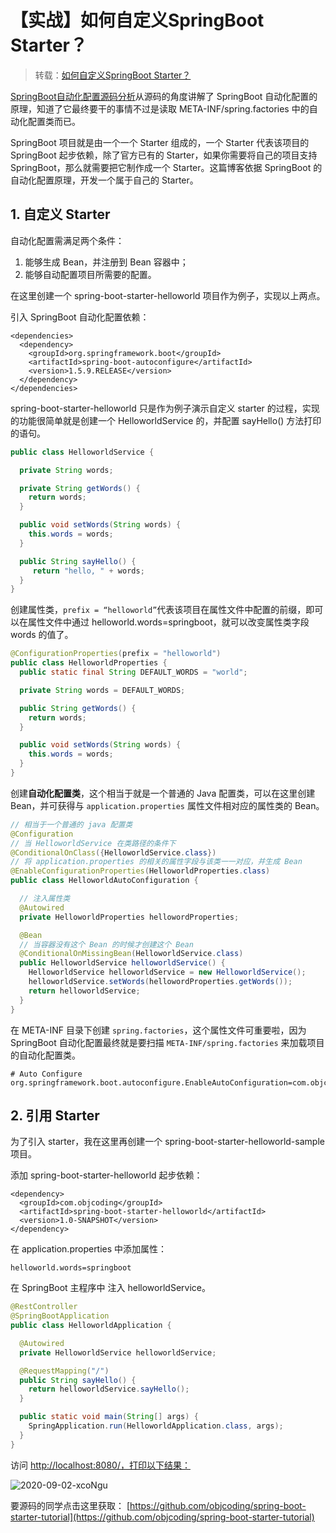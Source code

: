 # 【实战】如何自定义SpringBoot Starter？

> 转载：[如何自定义SpringBoot Starter？](https://objcoding.com/2018/02/02/Costom-SpringBoot-Starter/)

[SpringBoot自动化配置源码分析](https://mp.weixin.qq.com/s/Be7vAudvvvuCI2EdwPX80Q)从源码的角度讲解了 SpringBoot 自动化配置的原理，知道了它最终要干的事情不过是读取 META-INF/spring.factories 中的自动化配置类而已。

SpringBoot 项目就是由一个一个 Starter 组成的，一个 Starter 代表该项目的 SpringBoot 起步依赖，除了官方已有的 Starter，如果你需要将自己的项目支持 SpringBoot，那么就需要把它制作成一个 Starter。这篇博客依据 SpringBoot 的自动化配置原理，开发一个属于自己的 Starter。

## 1. 自定义 Starter

自动化配置需满足两个条件：

1. 能够生成 Bean，并注册到 Bean 容器中；
2. 能够自动配置项目所需要的配置。

在这里创建一个 spring-boot-starter-helloworld 项目作为例子，实现以上两点。

引入 SpringBoot 自动化配置依赖：

```markup
<dependencies>
  <dependency>
    <groupId>org.springframework.boot</groupId>
    <artifactId>spring-boot-autoconfigure</artifactId>
    <version>1.5.9.RELEASE</version>
  </dependency>
</dependencies>
```

spring-boot-starter-helloworld 只是作为例子演示自定义 starter 的过程，实现的功能很简单就是创建一个 HelloworldService 的，并配置 sayHello\(\) 方法打印的语句。

```java
public class HelloworldService {

  private String words;

  private String getWords() {
    return words;
  }

  public void setWords(String words) {
    this.words = words;
  }

  public String sayHello() {
     return "hello, " + words;
  }
}
```

创建属性类，`prefix = “helloworld”`代表该项目在属性文件中配置的前缀，即可以在属性文件中通过 helloworld.words=springboot，就可以改变属性类字段 words 的值了。

```java
@ConfigurationProperties(prefix = "helloworld")
public class HelloworldProperties {
  public static final String DEFAULT_WORDS = "world";

  private String words = DEFAULT_WORDS;

  public String getWords() {
    return words;
  }

  public void setWords(String words) {
    this.words = words;
  }
}
```

创建**自动化配置类**，这个相当于就是一个普通的 Java 配置类，可以在这里创建 Bean，并可获得与 `application.properties` 属性文件相对应的属性类的 Bean。

```java
// 相当于一个普通的 java 配置类
@Configuration
// 当 HelloworldService 在类路径的条件下
@ConditionalOnClass({HelloworldService.class})
// 将 application.properties 的相关的属性字段与该类一一对应，并生成 Bean
@EnableConfigurationProperties(HelloworldProperties.class)
public class HelloworldAutoConfiguration {

  // 注入属性类
  @Autowired
  private HelloworldProperties hellowordProperties;

  @Bean
  // 当容器没有这个 Bean 的时候才创建这个 Bean
  @ConditionalOnMissingBean(HelloworldService.class)
  public HelloworldService helloworldService() {
    HelloworldService helloworldService = new HelloworldService();
    helloworldService.setWords(hellowordProperties.getWords());
    return helloworldService;
  }
}
```

在 META-INF 目录下创建 `spring.factories`，这个属性文件可重要啦，因为 SpringBoot 自动化配置最终就是要扫描 `META-INF/spring.factories` 来加载项目的自动化配置类。

```text
# Auto Configure
org.springframework.boot.autoconfigure.EnableAutoConfiguration=com.objcoding.starters.helloworld.HelloworldAutoConfiguration
```

## 2. 引用 Starter

为了引入 starter，我在这里再创建一个 spring-boot-starter-helloworld-sample 项目。

添加 spring-boot-starter-helloworld 起步依赖：

```markup
<dependency>
  <groupId>com.objcoding</groupId>
  <artifactId>spring-boot-starter-helloworld</artifactId>
  <version>1.0-SNAPSHOT</version>
</dependency>
```

在 application.properties 中添加属性：

```text
helloworld.words=springboot
```

在 SpringBoot 主程序中 注入 helloworldService。

```java
@RestController
@SpringBootApplication
public class HelloworldApplication {

  @Autowired
  private HelloworldService helloworldService;

  @RequestMapping("/")
  public String sayHello() {
    return helloworldService.sayHello();
  }

  public static void main(String[] args) {
    SpringApplication.run(HelloworldApplication.class, args);
  }
}
```

访问 [http://localhost:8080/，打印以下结果：](http://localhost:8080/，打印以下结果：)

![2020-09-02-xcoNgu](https://image.ldbmcs.com/2020-09-02-xcoNgu.jpg)

要源码的同学点击这里获取： [https://github.com/objcoding/spring-boot-starter-tutorial](https://github.com/objcoding/spring-boot-starter-tutorial)

